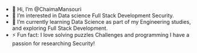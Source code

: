 
- 👋 Hi, I’m @ChaimaMansouri
- 👀 I’m interested in
        Data science
        Full Stack Development
        Security.
- 🌱 I’m currently
        learning Data Science as part of my Engineering studies, and exploring Full Stack Development.
- ⚡ Fun fact:
        I love solving puzzles
        Challenges and programming
        I have a passion for researching Security!

